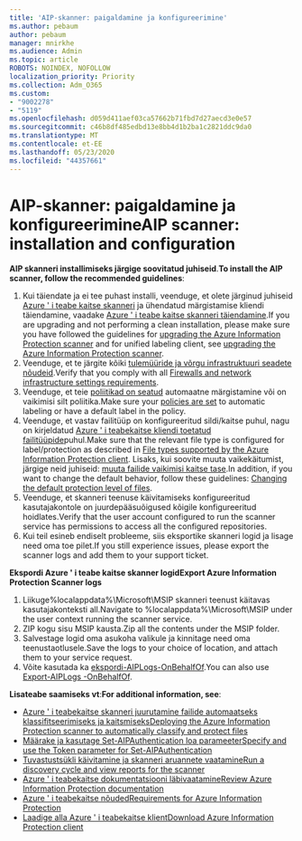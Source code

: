 ```yaml
---
title: 'AIP-skanner: paigaldamine ja konfigureerimine'
ms.author: pebaum
author: pebaum
manager: mnirkhe
ms.audience: Admin
ms.topic: article
ROBOTS: NOINDEX, NOFOLLOW
localization_priority: Priority
ms.collection: Adm_O365
ms.custom:
- "9002278"
- "5119"
ms.openlocfilehash: d059d411aef03ca57662b71fbd7d27aecd3e0e57
ms.sourcegitcommit: c46b8df485edbd13e8bb4d1b2ba1c2821ddc9da0
ms.translationtype: MT
ms.contentlocale: et-EE
ms.lasthandoff: 05/23/2020
ms.locfileid: "44357661"
---
```

# <a name="aip-scanner-installation-and-configuration"></a><span data-ttu-id="7fb61-102">AIP-skanner: paigaldamine ja konfigureerimine</span><span class="sxs-lookup"><span data-stu-id="7fb61-102">AIP scanner: installation and configuration</span></span>

<span data-ttu-id="7fb61-103">**AIP skanneri installimiseks järgige soovitatud juhiseid**.</span><span class="sxs-lookup"><span data-stu-id="7fb61-103">**To install the AIP scanner, follow the recommended guidelines**:</span></span>

1. <span data-ttu-id="7fb61-104">Kui täiendate ja ei tee puhast installi, veenduge, et olete järginud juhiseid [Azure ' i teabe kaitse skanneri](https://docs.microsoft.com/azure/information-protection/rms-client/client-admin-guide#upgrading-the-azure-information-protection-scanner) ja ühendatud märgistamise kliendi täiendamine, vaadake [Azure ' i teabe kaitse skanneri täiendamine](https://docs.microsoft.com/azure/information-protection/rms-client/clientv2-admin-guide#upgrading-the-azure-information-protection-scanner).</span><span class="sxs-lookup"><span data-stu-id="7fb61-104">If you are upgrading and not performing a clean installation, please make sure you have followed the guidelines for [upgrading the Azure Information Protection scanner](https://docs.microsoft.com/azure/information-protection/rms-client/client-admin-guide#upgrading-the-azure-information-protection-scanner) and for unified labeling client, see [upgrading the Azure Information Protection scanner](https://docs.microsoft.com/azure/information-protection/rms-client/clientv2-admin-guide#upgrading-the-azure-information-protection-scanner).</span></span>
2. <span data-ttu-id="7fb61-105">Veenduge, et te järgite kõiki [tulemüüride ja võrgu infrastruktuuri seadete nõudeid](https://docs.microsoft.com/azure/information-protection/requirements#firewalls-and-network-infrastructure).</span><span class="sxs-lookup"><span data-stu-id="7fb61-105">Verify that you comply with all [Firewalls and network infrastructure settings requirements](https://docs.microsoft.com/azure/information-protection/requirements#firewalls-and-network-infrastructure).</span></span>
3. <span data-ttu-id="7fb61-106">Veenduge, et teie [poliitikad on seatud](https://docs.microsoft.com/azure/information-protection/configure-policy) automaatne märgistamine või on vaikimisi silt poliitika.</span><span class="sxs-lookup"><span data-stu-id="7fb61-106">Make sure your [policies are set](https://docs.microsoft.com/azure/information-protection/configure-policy) to automatic labeling or have a default label in the policy.</span></span>
4. <span data-ttu-id="7fb61-107">Veenduge, et vastav failitüüp on konfigureeritud sildi/kaitse puhul, nagu on kirjeldatud [Azure ' i teabekaitse kliendi toetatud failitüüpide](https://docs.microsoft.com/azure/information-protection/rms-client/client-admin-guide-file-types#supported-file-types-for-classification-and-protection)puhul.</span><span class="sxs-lookup"><span data-stu-id="7fb61-107">Make sure that the relevant file type is configured for label/protection as described in [File types supported by the Azure Information Protection client](https://docs.microsoft.com/azure/information-protection/rms-client/client-admin-guide-file-types#supported-file-types-for-classification-and-protection).</span></span> <span data-ttu-id="7fb61-108">Lisaks, kui soovite muuta vaikekäitumist, järgige neid juhiseid: [muuta failide vaikimisi kaitse tase](https://docs.microsoft.com/azure/information-protection/rms-client/client-admin-guide-file-types#changing-the-default-protection-level-of-files).</span><span class="sxs-lookup"><span data-stu-id="7fb61-108">In addition, if you want to change the default behavior, follow these guidelines: [Changing the default protection level of files](https://docs.microsoft.com/azure/information-protection/rms-client/client-admin-guide-file-types#changing-the-default-protection-level-of-files).</span></span>
5. <span data-ttu-id="7fb61-109">Veenduge, et skanneri teenuse käivitamiseks konfigureeritud kasutajakontole on juurdepääsuõigused kõigile konfigureeritud hoidlates.</span><span class="sxs-lookup"><span data-stu-id="7fb61-109">Verify that the user account configured to run the scanner service has permissions to access all the configured repositories.</span></span>
6. <span data-ttu-id="7fb61-110">Kui teil esineb endiselt probleeme, siis eksportike skanneri logid ja lisage need oma toe pilet.</span><span class="sxs-lookup"><span data-stu-id="7fb61-110">If you still experience issues, please export the scanner logs and add them to your support ticket.</span></span>

<span data-ttu-id="7fb61-111">**Ekspordi Azure ' i teabe kaitse skanner logid**</span><span class="sxs-lookup"><span data-stu-id="7fb61-111">**Export Azure Information Protection Scanner logs**</span></span>

1. <span data-ttu-id="7fb61-112">Liikuge%localappdata%\Microsoft\MSIP skanneri teenust käitavas kasutajakonteksti all.</span><span class="sxs-lookup"><span data-stu-id="7fb61-112">Navigate to %localappdata%\Microsoft\MSIP under the user context running the scanner service.</span></span>
2. <span data-ttu-id="7fb61-113">ZIP kogu sisu MSIP kausta.</span><span class="sxs-lookup"><span data-stu-id="7fb61-113">Zip all the contents under the MSIP folder.</span></span>
3. <span data-ttu-id="7fb61-114">Salvestage logid oma asukoha valikule ja kinnitage need oma teenustaotlusele.</span><span class="sxs-lookup"><span data-stu-id="7fb61-114">Save the logs to your choice of location, and attach them to your service request.</span></span>
4. <span data-ttu-id="7fb61-115">Võite kasutada ka [ekspordi-AIPLogs-OnBehalfOf](https://docs.microsoft.com/powershell/module/azureinformationprotection/export-aiplogs?view=azureipps).</span><span class="sxs-lookup"><span data-stu-id="7fb61-115">You can also use [Export-AIPLogs -OnBehalfOf](https://docs.microsoft.com/powershell/module/azureinformationprotection/export-aiplogs?view=azureipps).</span></span>

<span data-ttu-id="7fb61-116">**Lisateabe saamiseks vt**:</span><span class="sxs-lookup"><span data-stu-id="7fb61-116">**For additional information, see**:</span></span>
- [<span data-ttu-id="7fb61-117">Azure ' i teabekaitse skanneri juurutamine failide automaatseks klassifitseerimiseks ja kaitsmiseks</span><span class="sxs-lookup"><span data-stu-id="7fb61-117">Deploying the Azure Information Protection scanner to automatically classify and protect files</span></span>](https://docs.microsoft.com/azure/information-protection/deploy-aip-scanner)
- [<span data-ttu-id="7fb61-118">Määrake ja kasutage Set-AIPAuthentication loa parameeter</span><span class="sxs-lookup"><span data-stu-id="7fb61-118">Specify and use the Token parameter for Set-AIPAuthentication</span></span>](https://docs.microsoft.com/azure/information-protection/rms-client/client-admin-guide-powershell#specify-and-use-the-token-parameter-for-set-aipauthentication)
- [<span data-ttu-id="7fb61-119">Tuvastustsükli käivitamine ja skanneri aruannete vaatamine</span><span class="sxs-lookup"><span data-stu-id="7fb61-119">Run a discovery cycle and view reports for the scanner</span></span>](https://docs.microsoft.com/azure/information-protection/deploy-aip-scanner#run-a-discovery-cycle-and-view-reports-for-the-scanner)
- [<span data-ttu-id="7fb61-120">Azure ' i teabekaitse dokumentatsiooni läbivaatamine</span><span class="sxs-lookup"><span data-stu-id="7fb61-120">Review Azure Information Protection documentation</span></span>](https://docs.microsoft.com/azure/information-protection/what-is-information-protection)
- [<span data-ttu-id="7fb61-121">Azure ' i teabekaitse nõuded</span><span class="sxs-lookup"><span data-stu-id="7fb61-121">Requirements for Azure Information Protection</span></span>](https://docs.microsoft.com/azure/information-protection/get-started/requirements)
- [<span data-ttu-id="7fb61-122">Laadige alla Azure ' i teabekaitse klient</span><span class="sxs-lookup"><span data-stu-id="7fb61-122">Download Azure Information Protection client</span></span>](https://www.microsoft.com/download/details.aspx?id=53018)

